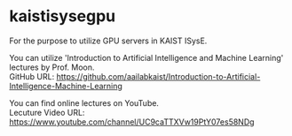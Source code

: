 # kaistisysegpu
For the purpose to utilize GPU servers in KAIST ISysE. 

You can utilize 'Introduction to Artificial Intelligence and Machine Learning' lectures by Prof. Moon.  
GitHub URL: https://github.com/aailabkaist/Introduction-to-Artificial-Intelligence-Machine-Learning


You can find online lectures on YouTube.  
Lecuture Video URL: https://www.youtube.com/channel/UC9caTTXVw19PtY07es58NDg

